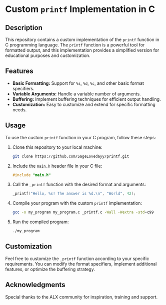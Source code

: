 # Custom `printf` Implementation in C

## Description

This repository contains a custom implementation of the `printf` function in C programming language. The `printf` function is a powerful tool for formatted output, and this implementation provides a simplified version for educational purposes and customization.

## Features

- **Basic Formatting:** Support for `%s`, `%d`, `%c`, and other basic format specifiers.
- **Variable Arguments:** Handle a variable number of arguments.
- **Buffering:** Implement buffering techniques for efficient output handling.
- **Customization:** Easy to customize and extend for specific formatting needs.

## Usage

To use the custom `printf` function in your C program, follow these steps:

1. Clone this repository to your local machine:

    ```bash
    git clone https://github.com/SageLovedayy/printf.git
    ```

2. Include the `main.h` header file in your C file:

    ```c
    #include "main.h"
    ```

3. Call the `_printf` function with the desired format and arguments:

    ```c
    _printf("Hello, %s! The answer is %d.\n", "World", 42);
    ```

4. Compile your program with the custom `printf` implementation:

    ```bash
    gcc -o my_program my_program.c _printf.c -Wall -Wextra -std=c99
    ```

5. Run the compiled program:

    ```bash
    ./my_program
    ```

## Customization

Feel free to customize the `_printf` function according to your specific requirements. You can modify the format specifiers, implement additional features, or optimize the buffering strategy.


## Acknowledgments

Special thanks to the ALX community for inspiration, training and support.

